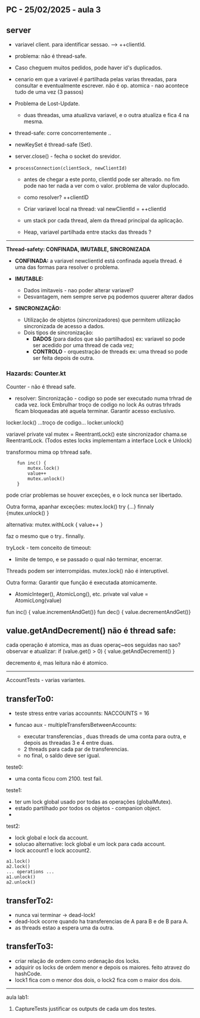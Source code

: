 PC - 25/02/2025 - aula 3
------------

## server
- variavel client. para identificar sessao. --> ++clientId.
- problema: não é thread-safe.
- Caso cheguem muitos pedidos, pode haver id's duplicados.
- cenario em que a variavel é partilhada pelas varias threadas, para consultar e eventualmente escrever.
não é op. atomica - nao acontece tudo de uma vez (3 passos)

- Problema de Lost-Update.
    - duas threadas, uma atualizva variavel, e o outra atualiza e fica 4 na mesma.

- thread-safe: corre concorrentemente ..

- newKeySet é thread-safe (Set).

- server.close() - fecha  o socket do srevidor.

- `processConnection(clientSock, newClientId)`
    - antes de chegar a este ponto, clientId pode ser alterado. no fim pode nao ter nada a ver com o valor.
problema de valor duplocado.
    - como resolver? ++clientID
    - Criar variavel local na thread: val newClientId = ++clientId

    - um stack por cada thread, alem da thread principal da aplicação.
    - Heap, variavel partilhada entre stacks das threads ?



-----

**Thread-safety:  CONFINADA, IMUTABLE, SINCRONIZADA**

- **CONFINADA:**
a variavel newclientId está confinada aquela thread.
é uma das formas para resolver o problema.


- **IMUTABLE:**
    - Dados imitaveis - nao poder alterar variavel?
    - Desvantagem, nem sempre serve pq podemos quuerer alterar dados

- **SINCRONIZAÇÃO:**
    - Utilização de objetos (sincronizadores) que permitem utilização sincronizada de acesso a dados.
    - Dois tipos de sincronização: 
        - **DADOS** (para dados que são partilhados)
            ex: variavel so pode ser acedido por uma thread de cada vez;
        - **CONTROLO** - orquestração de threads
            ex: uma thread so pode ser feita depois de outra.


### Hazards: Counter.kt


Counter - não é thread safe.
- resolver: Sincronização  - codigo so pode ser executado numa trhrad de cada vez.
 lock
 Embrulhar troço de codigo no lock
 As outras trhrads ficam bloqueadas até aquela terminar.
Garantir acesso exclusivo.

locker.lock()
...troço de codigo...
locker.unlock()

variavel 
private val mutex = ReentrantLock()
este sincronizador chama.se ReentrantLock.
(Todos estes locks implementam a interface Lock e Unlock)

transformou mima op trhread safe.
```
    fun inc() {
        mutex.lock()
        value++
        mutex.unlock()
    }
```

pode criar problemas se houver exceções, e o lock nunca ser libertado.


Outra forma, apanhar exceções:
mutex.lock()
try {...} finnaly {mutex.unlock() }

alternativa:
mutex.withLock {        value++  }

faz o mesmo que o try.. finnally.

tryLock - tem conceito de timeout:
- limite de tempo, e se passado o qual não terminar, encerrar.

Threads podem ser interrompidas.
mutex.lock() não é interuptivel.



Outra forma: Garantir que função é executada atomicamente.
 - AtomicInteger(), AtomicLong(), etc.
 private val value = AtomicLong(value)

 fun inc() { value.incrementAndGet()}
fun dec() { value.decrementAndGet()}


value.getAndDecrement() não é thread safe:
 - 
 cada operação é atomica, mas as duas operaç~eos seguidas nao sao?
 observar e atualizar:
   if (value.get() > 0) {
            value.getAndDecrement()
        }

decremento é, mas leitura não é atomico.

---


AccountTests - varias variantes.
## transferTo0:

- teste stress entre varias accounnts: NACCOUNTS = 16

- funcao aux - multipleTransfersBetweenAccounts:
    - executar transferencias , duas threads de uma conta para outra, e depois as threadas 3 e 4 entre duas.
    - 2 threads para cada par de transferencias.
    - no final, o saldo deve ser igual.

teste0:
- uma conta ficou com 2100. test fail.

teste1:
- ter um lock global usado por todas as operações (globalMutex).
- estado partilhado por todos os objetos - companion object.
- 

test2:
- lock global e lock da account.
- solucao alternative: lock global e um lock para cada account.
- lock account1 e lock account2.

```
a1.lock()
a2.lock()
... operations ...
a1.unlock()
a2.unlock()
```


## transferTo2:
 - nunca vai terminar -> dead-lock!
- dead-lock  ocorre quando ha transferencias de A para B e de B para A.
- as threads estao a espera uma da outra.


## transferTo3: 
 - criar relação de ordem como ordenação dos locks.
 - adquirir os locks de ordem menor e depois os maiores.
feito atravez do hashCode.
 - lock1 fica com o menor dos dois, o lock2 fica com o maior dos dois.


---

aula lab1:
1. CaptureTests
justificar os outputs de cada um dos testes.



